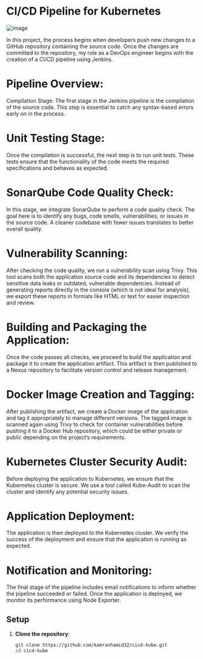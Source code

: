 # CI/CD Pipeline for Kubernetes

![image](https://github.com/user-attachments/assets/2916b298-e631-4a43-8310-4e86ae5f7237)



In this project, the process begins when developers push new changes to a GitHub repository containing the source code. Once the changes are committed to the repository, my role as a DevOps engineer begins with the creation of a CI/CD pipeline using Jenkins.

# Pipeline Overview:
Compilation Stage:
The first stage in the Jenkins pipeline is the compilation of the source code. This step is essential to catch any syntax-based errors early on in the process.

# Unit Testing Stage:
Once the compilation is successful, the next step is to run unit tests. These tests ensure that the functionality of the code meets the required specifications and behaves as expected.

# SonarQube Code Quality Check:
In this stage, we integrate SonarQube to perform a code quality check. The goal here is to identify any bugs, code smells, vulnerabilities, or issues in the source code. A cleaner codebase with fewer issues translates to better overall quality.

# Vulnerability Scanning:
After checking the code quality, we run a vulnerability scan using Trivy. This tool scans both the application source code and its dependencies to detect sensitive data leaks or outdated, vulnerable dependencies. Instead of generating reports directly in the console (which is not ideal for analysis), we export these reports in formats like HTML or text for easier inspection and review.

# Building and Packaging the Application:
Once the code passes all checks, we proceed to build the application and package it to create the application artifact. This artifact is then published to a Nexus repository to facilitate version control and release management.

# Docker Image Creation and Tagging:
After publishing the artifact, we create a Docker image of the application and tag it appropriately to manage different versions. The tagged image is scanned again using Trivy to check for container vulnerabilities before pushing it to a Docker Hub repository, which could be either private or public depending on the project’s requirements.

# Kubernetes Cluster Security Audit:
Before deploying the application to Kubernetes, we ensure that the Kubernetes cluster is secure. We use a tool called Kube-Audit to scan the cluster and identify any potential security issues.

# Application Deployment:
The application is then deployed to the Kubernetes cluster. We verify the success of the deployment and ensure that the application is running as expected.

# Notification and Monitoring:
The final stage of the pipeline includes email notifications to inform whether the pipeline succeeded or failed. Once the application is deployed, we monitor its performance using Node Exporter.



## Setup
1. **Clone the repository**:
   ```bash
   git clone https://github.com/kamranhamid32/cicd-kube.git
   cd cicd-kube

